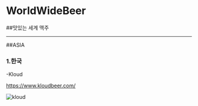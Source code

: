 # WorldWideBeer
##맛있는 세계 맥주 
***

##ASIA
### 1.한국
-Kloud 

<https://www.kloudbeer.com/>

![kloud](https://www.kloudbeer.com/images/aboutKloud/slide01_model.png)
